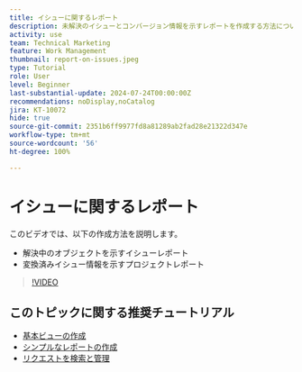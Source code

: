 ```yaml
---
title: イシューに関するレポート
description: 未解決のイシューとコンバージョン情報を示すレポートを作成する方法について説明します。
activity: use
team: Technical Marketing
feature: Work Management
thumbnail: report-on-issues.jpeg
type: Tutorial
role: User
level: Beginner
last-substantial-update: 2024-07-24T00:00:00Z
recommendations: noDisplay,noCatalog
jira: KT-10072
hide: true
source-git-commit: 2351b6ff9977fd8a81289ab2fad28e21322d347e
workflow-type: tm+mt
source-wordcount: '56'
ht-degree: 100%

---
```


# イシューに関するレポート

このビデオでは、以下の作成方法を説明します。

* 解決中のオブジェクトを示すイシューレポート
* 変換済みイシュー情報を示すプロジェクトレポート


>[!VIDEO](https://video.tv.adobe.com/v/3432002/?quality=12&learn=on)


## このトピックに関する推奨チュートリアル

* [基本ビューの作成](/help/reporting/basic-reporting/create-a-basic-view.md)
* [シンプルなレポートの作成](/help/reporting/basic-reporting/create-a-simple-report.md)
* [リクエストを検索と管理](/help/manage-work/issues-requests/find-requests.md)

